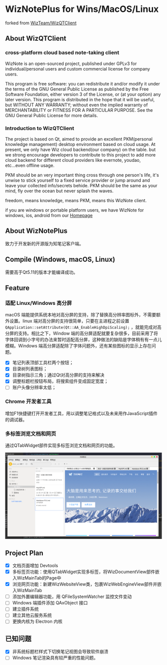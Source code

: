 # WizNotePlus for Wins/MacOS/Linux

forked from [WizTeam/WizQTClient](https://github.com/WizTeam/WizQTClient)

## About WizQTClient

### cross-platform cloud based note-taking client

WizNote is an open-sourced project, published under GPLv3 for individual/personal users and custom commercial license for company users.

This program is free software: you can redistribute it and/or modify it under the terms of the GNU General Public License as published by the Free Software Foundation, either version 3 of the License, or (at your option) any later version. This program is distributed in the hope that it will be useful, but WITHOUT ANY WARRANTY; without even the implied warranty of MERCHANTABILITY or FITNESS FOR A PARTICULAR PURPOSE.  See the GNU General Public License for more details.

### Introduction to  WizQTClient

The project is based on Qt, aimed to provide an excellent PKM(personal knowledge management) desktop environment based on cloud usage. At present, we only have Wiz cloud backend(our company) on the table. but we strong encourage developers to contribute to this project to add more cloud backend for different cloud providers like evernote, youdao, etc...even offline usage.

PKM should be an very important thing cross through one person's life, it's unwise to stick yourself to a fixed service provider or jump around and leave your collected info/secrets behide. PKM should be the same as your mind, fly over the ocean but never splash the waves.

freedom, means knowledge, means PKM, means this WizNote client.

if you are windows or portable platform users, we have WizNote for windows, ios, android from our [Homepage](http://www.wiznote.com)

## About WizNotePlus

致力于开发新的开源版为知笔记客户端。

## Compile (Windows, macOS, Linux)

需要高于Qt5.11的版本才能编译成功。

## Feature

### 适配 Linux/Windows 高分屏

macOS 端能提供系统本地对高分屏的支持，除了替换高分辨率图标外，不需要额外设置。linux 端对高分屏的支持很简单，只要在主进程之前设置 `QApplication::setAttribute(Qt::AA_EnableHighDpiScaling);` ，就能完成对高分屏的支持。相比之下，Window 端的高分屏适配就要复杂很多，目前采用了将字体回调到小字号的办法来暂时适配高分屏，这种做法的缺陷是字体稍有有一点儿模糊。Windows 端高分屏适配除了字体问题外，还有某些图标的显示上存在问题。

- [x] 笔记列表顶部工具栏两个按钮；
- [x] 目录树列表图标；
- [x] 目录树指示三角；通过Qt对高分屏的支持来解决
- [x] 调整标题栏按钮布局，将搜索组件变成固定宽度；
- [ ] 账户头像分辨率太低；

### Chrome 开发者工具

增加F1快捷键打开开发者工具，用以调整笔记格式以及未来用作JavaScript插件的调试器。

### 多标签浏览文档和网页

通过QTabWidget部件实现多标签浏览文档和网页的功能。

![tabViewer](documents/images/tabViewer.png?raw=true)

## Project Plan

- [x] 文档页面增加 Devtools
- [x] 多标签页功能：使用QTabWidget实现多标签，将WizDocumentView部件嵌入WizMainTab的Page中
- [x] 浏览网页功能：新建WizWebsiteView类，包裹WizWebEngineView部件并嵌入WizMainTab
- [ ] 添加外置编辑器功能，用 QFileSystemWatcher 监控文件变动
- [ ] Windows 端插件添加 QAxObject 接口
- [ ] 建立插件系统
- [ ] 建立其他云服务系统
- [ ] 更换内核为 Electron 内核

## 已知问题

- [x] 非系统标题栏样式下切换笔记视图会导致软件崩溃
- [ ] Windows 笔记渲染具有较严重的性能问题。
